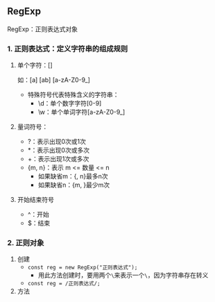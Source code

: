 ## RegExp

RegExp：正则表达式对象

### 1. 正则表达式：定义字符串的组成规则

1. 单个字符：[]

   如：[a]	[ab]	[a-zA-Z0-9_]

   - 特殊符号代表特殊含义的字符串：
     - \d：单个数字字符[0-9]
     - \w：单个单词字符[a-zA-Z0-9_]

2. 量词符号：

   - ?：表示出现0次或1次
   - *：表示出现0次或多次
   - +：表示出现1次或多次
   - {m, n}：表示    m <= 数量 <= n
     - 如果缺省m：{, n}最多n次
     - 如果缺省n：{m, }最少m次

3. 开始结束符号

   - ^：开始
   - $：结束

### 2. 正则对象

1. 创建
   - `const reg = new RegExp("正则表达式");`
     - 用此方法创建时，要用两个`\`来表示一个`\`，因为字符串存在转义
   - `const reg = /正则表达式/;`
2. 方法